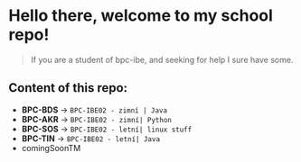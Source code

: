 # Hello there, welcome to my school repo! 
> If you are a student of bpc-ibe, and seeking for help I sure have some.

## Content of this repo:
- **BPC-BDS** -> `BPC-IBE02 - zimní | Java`
- **BPC-AKR** -> `BPC-IBE02 - zimní| Python`
- **BPC-SOS** -> `BPC-IBE02 - letní| linux stuff`
- **BPC-TIN** -> `BPC-IBE02 - letní| Java`
- comingSoonTM